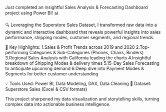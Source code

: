 Just completed an insightful Sales Analysis & Forecasting Dashboard project using Power BI! 📊

🔍 Leveraging the Superstore Sales Dataset, I transformed raw data into a dynamic and interactive dashboard that reveals powerful insights into sales performance, shipping modes, customer segments, and regional trends.

📌 Key Highlights:
1.Sales & Profit Trends across 2019 and 2020
2.Top-performing Categories & Sub-Categories (Phones, Chairs, Binders)
3.Regional Sales Analysis with California leading the charts
4.Insightful breakdown of Shipping Modes & delivery times
5.15-Day Sales Forecasting to anticipate upcoming demand
6.Deep dive into Payment Modes & Segments for better customer understanding

💡 Tools Used: Power BI, Data Modeling, DAX, Data Cleaning
📁 Dataset: Superstore Sales (Excel & CSV formats)

This project sharpened my data visualization and storytelling skills, turning complex data into actionable business intelligence.
